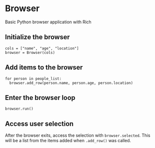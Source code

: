 # Browser
Basic Python browser application with Rich

## Initialize the browser
```
cols = ["name", "age", "location"]
browser = Browser(cols)
```

## Add items to the browser 
```
for person in people_list:
  browser.add_row(person.name, person.age, person.location)
```

## Enter the browser loop
`browser.run()`

## Access user selection
After the browser exits, access the selection with `browser.selected`. This will be a list from the items added when `.add_row()` was called. 

